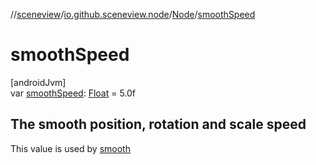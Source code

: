 //[sceneview](../../../index.md)/[io.github.sceneview.node](../index.md)/[Node](index.md)/[smoothSpeed](smooth-speed.md)

# smoothSpeed

[androidJvm]\
var [smoothSpeed](smooth-speed.md): [Float](https://kotlinlang.org/api/latest/jvm/stdlib/kotlin/-float/index.html) = 5.0f

##  The smooth position, rotation and scale speed

This value is used by [smooth](smooth.md)
